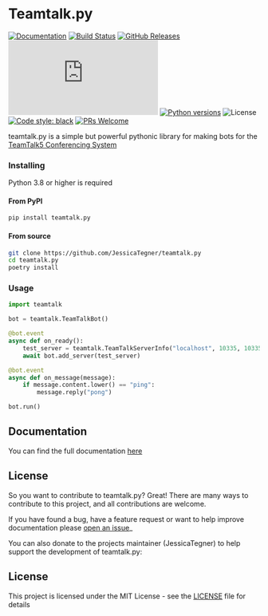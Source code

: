 # Teamtalk.py

[![Documentation](https://img.shields.io/readthedocs/teamtalkpy?style=flat-square)](http://teamtalkpy.readthedocs.io/en/latest)
[![Build Status](https://github.com/JessicaTegner/teamtalk.py/actions/workflows/ci.yaml/badge.svg)](https://github.com/JessicaTegner/teamtalk.py/actions/workflows/ci.yaml)
[![GitHub Releases](https://img.shields.io/github/tag/JessicaTegner/teamtalk.py.svg?style=flat-square)](https://github.com/JessicaTegner/teamtalk.py/releases)
[![PyPI Version](https://img.shields.io/pypi/v/teamtalk.py?style=flat-square)](https://pypi.org/project/teamtalk.py/)
[![Python versions](https://img.shields.io/pypi/pyversions/teamtalk.py.svg?style=flat-square)](https://pypi.python.org/pypi/teamtalk.py/)
![License](https://img.shields.io/pypi/l/pypandoc.svg?style=flat-square)
[![Code style: black](https://img.shields.io/badge/code%20style-black-000000.svg)](https://github.com/psf/black)
[![PRs Welcome](https://img.shields.io/badge/PRs-welcome-brightgreen.svg?style=flat-square)](http://makeapullrequest.com)

teamtalk.py is a simple but powerful pythonic library for making bots for the [TeamTalk5 Conferencing System](https://bearware.dk/)


### Installing

Python 3.8 or higher is required

#### From PyPI

```bash
pip install teamtalk.py
```

#### From source

```bash
git clone https://github.com/JessicaTegner/teamtalk.py
cd teamtalk.py
poetry install
```


### Usage

```python
import teamtalk

bot = teamtalk.TeamTalkBot()

@bot.event
async def on_ready():
    test_server = teamtalk.TeamTalkServerInfo("localhost", 10335, 10335, "user", "pass")
    await bot.add_server(test_server)

@bot.event
async def on_message(message):
    if message.content.lower() == "ping":
        message.reply("pong")

bot.run()
```


## Documentation

You can find the full documentation [here](http://teamtalkpy.readthedocs.io/en/latest)


## License

So you want to contribute to teamtalk.py? Great! There are many ways to contribute to this project, and all contributions are welcome.

If you have found a bug, have a feature request or want to help improve documentation please [open an issue](https://https://github.com/jessicaTegner/issues/new)_

You can also donate to the projects maintainer (JessicaTegner) to help support the development of teamtalk.py:


## License

This project is licensed under the MIT License - see the [LICENSE](LICENSE) file for details
